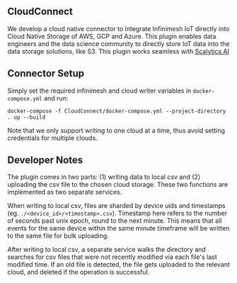## CloudConnect
We develop a cloud native connector to integrate Infinimesh IoT directly into Cloud Native Storage of AWS, GCP and Azure. This plugin enables data engineers and the data science community to directly store IoT data into the data storage solutions, like S3. This plugin works seamless with [Scalytics AI](https://scalytics.io)

## Connector Setup

Simply set the required infinimesh and cloud writer variables in `docker-compose.yml` and run:

```
docker-compose -f CloudConnect/docker-compose.yml --project-directory . up --build
```

Note that we only support writing to one cloud at a time, thus avoid setting credentials for multiple clouds.

## Developer Notes

The plugin comes in two parts: (1) writing data to local csv and (2) uploading the csv file to the chosen cloud storage. These two functions are implemented as two separate services.

When writing to local csv, files are sharded by device uids and timestamps (eg. `./<device_id>/<timestamp>.csv`). Timestamp here refers to the number of seconds past unix epoch, round to the next minute. This means that all events for the same device within the same minute timeframe will be written to the same file for bulk uploading.

After writing to local csv, a separate service walks the directory and searches for csv files that were not recently modified via each file's last modified time. If an old file is detected, the file gets uploaded to the relevant cloud, and deleted if the operation is successful.

